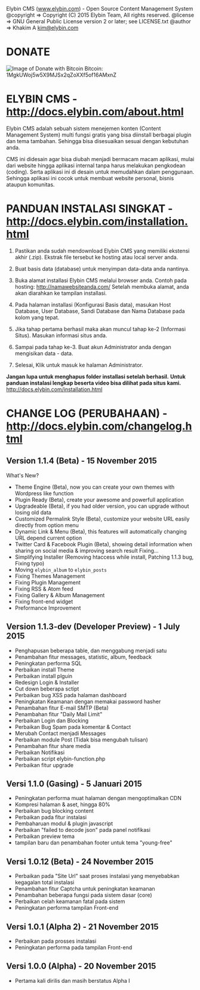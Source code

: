 Elybin CMS (www.elybin.com) - Open Source Content Management System
@copyright => Copyright (C) 2015 Elybin Team, All rights reserved.
@license   => GNU General Public License version 2 or later; see LICENSE.txt
@author    => Khakim A <kim@elybin.com>

DONATE
=======================
![Image of Donate with Bitcoin](http://www.decentralizeddanceparty.com/wp-content/uploads/2013/04/bitcoin-donation-tab.png)
Bitcoin: 1MgkUWoj5w5X9MJSx2qZoXXf5of16AMxnZ

ELYBIN CMS - http://docs.elybin.com/about.html
=========================================
Elybin CMS adalah sebuah sistem menejemen konten (Content Management System) multi fungsi gratis yang bisa diinstall berbagai plugin dan tema tambahan. Sehingga bisa disesuaikan sesuai dengan kebutuhan anda.

CMS ini didesain agar bisa diubah menjadi bermacam macam aplikasi, mulai dari website hingga aplikasi internal tanpa harus melakukan pengkodean (coding). Serta aplikasi ini di desain untuk memudahkan dalam penggunaan. Sehingga aplikasi ini cocok untuk membuat website personal, bisnis ataupun komunitas.

PANDUAN INSTALASI SINGKAT - http://docs.elybin.com/installation.html
=========================================
1. Pastikan anda sudah mendownload Elybin CMS yang memiliki ekstensi akhir (.zip). Ekstrak file tersebut ke hosting atau local server anda.

2. Buat basis data (database) untuk menyimpan data-data anda nantinya.

3. Buka alamat installasi Elybin CMS melalui browser anda. Contoh pada hosting: http://namawebsiteanda.com/
Setelah membuka alamat, anda akan diarahkan ke tampilan installasi.

4. Pada halaman installasi (Konfigurasi Basis data), masukan Host Database, User Database, Sandi Database dan Nama Database pada kolom yang tepat.

5. Jika tahap pertama berhasil maka akan muncul tahap ke-2 (Informasi Situs). Masukan informasi situs anda.

6. Sampai pada tahap ke-3. Buat akun Administrator anda dengan mengisikan data - data.

7. Selesai, Klik untuk masuk ke halaman Administrator.

**Jangan lupa untuk menghapus folder installasi setelah berhasil.**
**Untuk panduan instalasi lengkap beserta video bisa dilihat pada situs kami.**
http://docs.elybin.com/installation.html



CHANGE LOG (PERUBAHAAN) - http://docs.elybin.com/changelog.html
=========================================
Version 1.1.4 (Beta) - 15 November 2015
----------------------
What's New?
- Theme Engine (Beta), now you can create your own themes with Wordpress like function
- Plugin Ready (Beta), create your awesome and powerfull application
- Upgradeable (Beta), if you had older version, you can upgrade without losing old data
- Customized Permalink Style (Beta), customize your website URL easily directly from option menu
- Dynamic Link & Menu (Beta), this features will automatically changing URL depend current option
- Twitter Card & Facebook Plugin (Beta), showing detail information when sharing on
  social media & improving search result
Fixing...
- Simplifying Installer (Removing htaccess while install, Patching 1.1.3 bug, Fixing typo)
- Moving `elybin_album` to `elybin_posts`
- Fixing Themes Management
- Fixing Plugin Management
- Fixing RSS & Atom feed
- Fixing Gallery & Album Management
- Fixing front-end widget
- Preformance Improvement

Version 1.1.3-dev (Developer Preview) - 1 July 2015
----------------------
- Penghapusan beberapa table, dan menggabung menjadi satu
- Penambahan fitur messages, statistic, album, feedback
- Peningkatan performa SQL
- Perbaikan install Theme
- Perbaikan install plguin
- Redesign Login & Installer
- Cut down beberapa sctipt
- Perbaikan bug XSS pada halaman dashboard
- Peningkatan Keamanan dengan memakai password hasher
- Penambahan fitur E-mail SMTP (Beta)
- Penambahan fitur "Daily Mail Limit"
- Perbaikan Login dan Blocking
- Perbaikan Bug Spam pada komentar & Contact
- Merubah Contact menjadi Messages
- Perbaikan module Post (Tidak bisa mengubah tulisan)
- Penambahan fitur share media
- Perbaikan Notifikasi
- Perbaikan script elybin-function.php
- Perbaikan fitur upgrade

Versi 1.1.0 (Gasing) - 5 Januari 2015
-----------------------
- Peningkatan performa muat halaman dengan mengoptimalkan CDN
- Kompresi halaman & aset, hingga 80%
- Perbaikan bug blocking content
- Perbaikan pada fitur instalasi
- Pembaharuan modul & plugin javascript
- Perbaikan "failed to decode json" pada panel notifikasi
- Perbaikan preview tema
- tampilan baru dan penambahan footer untuk tema "young-free"

Versi 1.0.12 (Beta) - 24 November 2015
-----------------------
- Perbaikan pada "Site Url" saat proses instalasi yang menyebabkan kegagalan total instalasi
- Penambahan fitur Captcha untuk peningkatan keamanan
- Penambahan beberapa fungsi pada sistem dasar (core)
- Perbaikan celah keamanan fatal pada sistem
- Peningkatan performa tampilan Front-end

Versi 1.0.1 (Alpha 2) - 21 November 2015
-----------------------
- Perbaikan pada prosses instalasi
- Peningkatan performa pada tampilan Front-end

Versi 1.0.0 (Alpha) - 20 November 2015
-----------------------
- Pertama kali dirilis dan masih berstatus Alpha I
